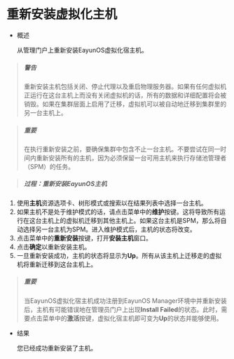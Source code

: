 # 重新安装虚拟化主机

* 概述

  从管理门户上重新安装EayunOS虚拟化宿主机。

> ##### 警告
> 重新安装主机包括关闭、停止代理以及重启物理服务器。如果有任何虚拟机正运行在这台主机上而没有关闭虚拟机的话，所有的数据和详细配置将会被销毁。如果在集群层面上启用了迁移，虚拟机可以被自动地迁移到集群里的另一台主机上。

> ##### 重要
> 在执行重新安装之前，要确保集群中包含不止一台主机。不要尝试在同一时间内重新安装所有的主机，因为必须保留一台可用主机来执行存储池管理者（SPM）的任务。


> ##### 过程：重新安装EayunOS主机

1. 使用**主机**资源选项卡、树形模式或搜索以在结果列表中选择一台主机。
1. 如果主机不是处于维护模式的话，请点击菜单中的**维护**按键。这将导致所有运行在这台主机上的虚拟机迁移到其他主机上。如果这台主机是SPM，那么将自动选择另一台主机为SPM。进入维护模式后，主机的状态将改变。
1. 点击菜单中的**重新安装**按键，打开**安装主机**窗口。
1. 点击**确定**以重新安装主机。
1. 一旦重新安装成功，主机的状态将显示为**Up**。所有从该主机上迁移走的虚拟机将重新迁移到这台主机上。

  > ##### 重要
  > 当EayunOS虚拟化宿主机成功注册到EayunOS Manager环境中并重新安装后，主机有可能错误地在管理员门户上出现**Install Failed**的状态。此时，需要点击菜单中的**激活**按键，虚拟化宿主机即可变为**Up**的状态并能够使用。

* 结果

  您已经成功重新安装了主机。


